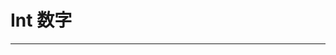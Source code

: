 # Int 数字

<script setup>
import CodeMaxEidtor from "../../../src/components/CodeMaxEidtor.vue"

import PythonCode from "./basic";
</script>

---

<CodeMaxEidtor :code="PythonCode.IntDemo" />
